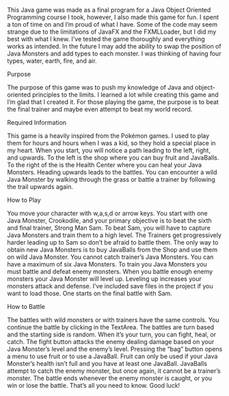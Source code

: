 This Java game was made as a final program for a Java Object Oriented Programming course I took, however, I also made this game for fun.  I spent a ton of time on and I’m proud of what I have. Some of the code may seem strange due to the limitations of JavaFX and the FXMLLoader, but I did my best with what I knew. I’ve tested the game thoroughly and everything works as intended. In the future I may add the ability to swap the position of Java Monsters and add types to each monster. I was thinking of having four types, water, earth, fire, and air.  

Purpose

The purpose of this game was to push my knowledge of Java and object-oriented principles to the limits. I learned a lot while creating this game and I’m glad that I created it. For those playing the game, the purpose is to beat the final trainer and maybe even attempt to beat my world record.  

Required Information 

This game is a heavily inspired from the Pokémon games. I used to play them for hours and hours when I was a kid, so they hold a special place in my heart. When you start, you will notice a path leading to the left, right, and upwards. To the left is the shop where you can buy fruit and JavaBalls. To the right of the is the Health Center where you can heal your Java Monsters. Heading upwards leads to the battles. You can encounter a wild Java Monster by walking through the grass or battle a trainer by following the trail upwards again. 

How to Play 

You move your character with w,a,s,d or arrow keys. You start with one Java Monster, Crookodile, and your primary objective is to beat the sixth and final trainer, Strong Man Sam. To beat Sam, you will have to capture Java Monsters and train them to a high level. The Trainers get progressively harder leading up to Sam so don’t be afraid to battle them. The only way to obtain new Java Monsters is to buy JavaBalls from the Shop and use them on wild Java Monster. You cannot catch trainer’s Java Monsters. You can have a maximum of six Java Monsters. To train you Java Monsters you must battle and defeat enemy monsters. When you battle enough enemy monsters your Java Monster will level up. Leveling up increases your monsters attack and defense. I’ve included save files in the project if you want to load those. One starts on the final battle with Sam. 

How to Battle 

The battles with wild monsters or with trainers have the same controls. You continue the battle by clicking in the TextArea. The battles are turn based and the starting side is random. When it’s your turn, you can fight, heal, or catch. The fight button attacks the enemy dealing damage based on your Java Monster’s level and the enemy’s level. Pressing the “bag” button opens a menu to use fruit or to use a JavaBall. Fruit can only be used if your Java Monster’s health isn’t full and you have at least one JavaBall. JavaBalls attempt to catch the enemy monster, but once again, it cannot be a trainer’s monster. The battle ends whenever the enemy monster is caught, or you win or lose the battle. That’s all you need to know. Good luck!
